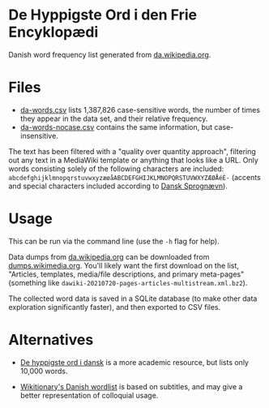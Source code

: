 # De Hyppigste Ord i den Frie Encyklopædi

Danish word frequency list generated from [da.wikipedia.org](https://da.wikipedia.org/).

# Files

* [da-words.csv](./da-words.csv) lists 1,387,826 case-sensitive words, the number of times they appear in the data set, and their relative frequency.
* [da-words-nocase.csv](./da-words.csv) contains the same information, but case-insensitive.


The text has been filtered with a "quality over quantity approach", filtering out any text in a MediaWiki template or anything that looks like a URL. Only words consisting solely of the following characters are included: `abcdefghijklmnopqrstuvwxyzæøåABCDEFGHIJKLMNOPQRSTUVWXYZÆØÅéÉ-` (accents and special characters included according to [Dansk Sprognævn](https://dsn.dk/ordboeger/retskrivningsordbogen/%C2%A7-1-6-bogstaver-og-tegn/%C2%A7-2-tegn/)).

# Usage

This can be run via the command line (use the `-h` flag for help). 

Data dumps from [da.wikipedia.org](https://da.wikipedia.org/) can be downloaded from [dumps.wikimedia.org](https://dumps.wikimedia.org/dawiki/). You'll likely want the first download on the list, "Articles, templates, media/file descriptions, and primary meta-pages" (something like `dawiki-20210720-pages-articles-multistream.xml.bz2`).

The collected word data is saved in a SQLite database (to make other data exploration significantly faster), and then exported to CSV files.

# Alternatives

* [De hyppigste ord i dansk](https://korpus.dsl.dk/resources/details/freq-lemmas.html) is a more academic resource, but lists only 10,000 words.

* [Wikitionary's Danish wordlist](https://en.wiktionary.org/wiki/Wiktionary:Frequency_lists/Danish_wordlist) is based on subtitles, and may give a better representation of colloquial usage.
